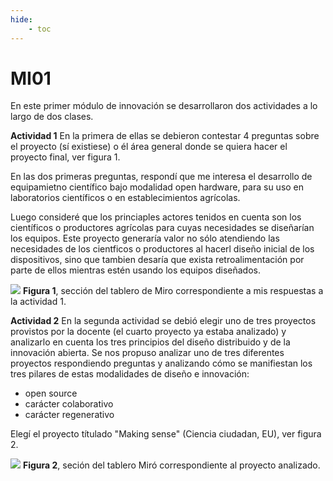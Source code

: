 ```yaml
---
hide:
    - toc
---
```


# MI01
En este primer módulo de innovación se desarrollaron dos actividades a lo largo de dos clases. 

**Actividad 1**
En la primera de ellas se debieron contestar 4 preguntas sobre el proyecto (sí existiese) o él área general donde se quiera hacer el proyecto final, ver figura 1. 

En las dos primeras preguntas, respondí que me interesa el desarrollo de equipamietno científico bajo modalidad open hardware, para su uso en laboratorios científicos o en establecimientos agrícolas. 

Luego consideré que los princiaples actores tenidos en cuenta son los científicos o productores agrícolas para cuyas necesidades se diseñarían los equipos. Este proyecto generaría valor no sólo atendiendo las necesidades de los cientficos o productores al hacerl diseño inicial de los dispositivos, sino que tambien desaría que exista retroalimentación por parte de ellos mientras estén usando los equipos diseñados. 




![](../images/MI01/fig1.png)
**Figura 1**, sección del tablero de Miro correspondiente a mis respuestas a la actividad 1. 




**Actividad 2**
En la segunda actividad se debió elegir uno de tres proyectos provistos por la docente (el cuarto proyecto ya estaba analizado) y analizarlo en cuenta los tres principios del diseño distribuido y de la innovación abierta. Se nos propuso analizar uno de tres diferentes proyectos respondiendo preguntas y analizando cómo se manifiestan los tres pilares de estas modalidades de diseño e innovación:
- open source
- carácter colaborativo
- carácter regenerativo


Elegí el proyecto títulado "Making sense" (Ciencia ciudadan, EU), ver figura 2. 

![](../images/MI01/fig2.png)
**Figura 2**, seción del tablero Miró correspondiente al proyecto analizado. 
